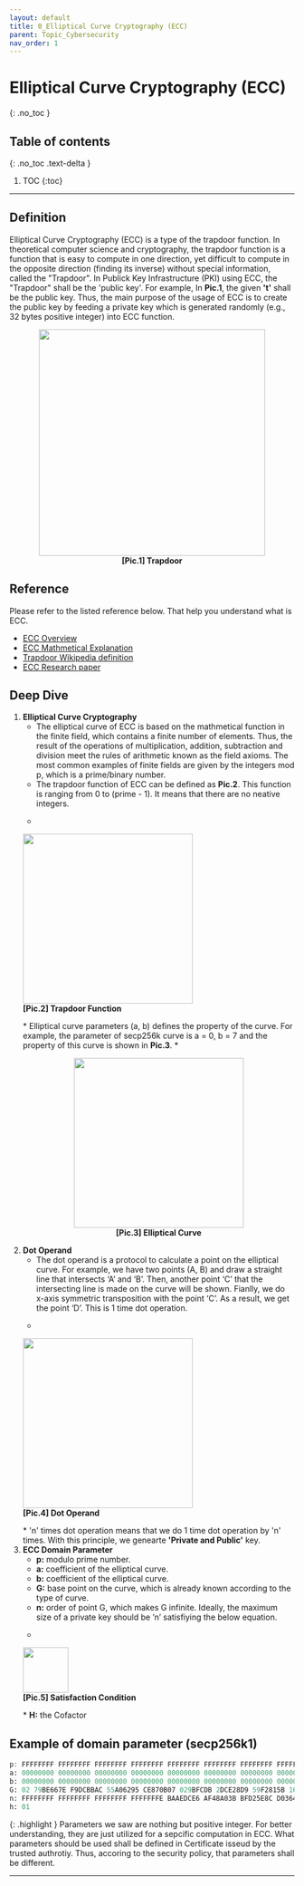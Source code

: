 ```yaml
---
layout: default
title: 0_Elliptical Curve Cryptography (ECC)
parent: Topic_Cybersecurity
nav_order: 1
---
```


# Elliptical Curve Cryptography (ECC)
{: .no_toc }

## Table of contents
{: .no_toc .text-delta }

1. TOC
{:toc}

---

## Definition
Elliptical Curve Cryptography (ECC) is a type of the trapdoor function. In theoretical computer science and cryptography, the trapdoor function is a function that is easy to compute in one direction, yet difficult to compute in the opposite direction (finding its inverse) without special information, called the "Trapdoor". In Publick Key Infrastructure (PKI) using ECC, the "Trapdoor" shall be the 'public key'. For example, In <b>Pic.1</b>, the given <b>'t'</b> shall be the public key. Thus, the main purpose of the usage of ECC is to create the public key by feeding a private key which is generated randomly (e.g., 32 bytes positive integer) into ECC function.

<p align="center">
    <img src="../../../asset/images/Trapdoor.jpg" width="400"/>
    <br><b>[Pic.1] Trapdoor</b>
</p>

## Reference
Please refer to the listed reference below. That help you understand what is ECC.
- [ECC Overview]
- [ECC Mathmetical Explanation]
- [Trapdoor Wikipedia definition]
- [ECC Research paper]

## Deep Dive
1. <b>Elliptical Curve Cryptography</b>
    * The elliptical curve of ECC is based on the mathmetical function in the finite field, which contains a finite number of elements. Thus, the result of the operations of multiplication, addition, subtraction and division meet the rules of arithmetic known as the field axioms. The most common examples of finite fields are given by the integers mod p, which is a prime/binary number.
    * The trapdoor function of ECC can be defined as <b>Pic.2</b>. This function is ranging from 0 to (prime - 1). It means that there are no neative integers.
    * <p align="center">
    <img src="../../../asset/images/TrapdoorEq.jpg" width="300"/>
    <br><b>[Pic.2] Trapdoor Function</b></p>
    * Elliptical curve parameters (a, b) defines the property of the curve. For example, the parameter of secp256k curve is a = 0, b = 7 and the property of this curve is shown in <b>Pic.3</b>.
    * <p align="center">
    <img src="../../../asset/images/EllipticalCurve.jpg" width="300"/>
    <br><b>[Pic.3] Elliptical Curve</b></p>
2. <b>Dot Operand</b>
    * The dot operand is a protocol to calculate a point on the elliptical curve. For example, we have two points (A, B) and draw a straight line that intersects ‘A’ and ‘B’. Then, another point ‘C’ that the intersecting line is made on the curve will be shown. Fianlly, we do x-axis symmetric transposition with the point ‘C’. As a result, we get the point ‘D’. This is 1 time dot operation.
    * <p align="center">
    <img src="../../../asset/images/DotOperand.jpg" width="300"/>
    <br><b>[Pic.4] Dot Operand</b></p>
    * 'n' times dot operation means that we do 1 time dot operation by 'n' times. With this principle, we genearte <b>'Private and Public'</b> key.
3. <b>ECC Domain Parameter</b>
    * <b>p:</b> modulo prime number.
    * <b>a:</b> coefficient of the elliptical curve.
    * <b>b:</b> coefficient of the elliptical curve.
    * <b>G:</b> base point on the curve, which is already known according to the type of curve.
    * <b>n:</b> order of point G, which makes G infinite. Ideally, the maximum size of a private key should be ’n’ satisfiying the below equation.
    * <p align="center">
    <img src="../../../asset/images/InfiniteEq.jpg" width="80"/>
    <br><b>[Pic.5] Satisfaction Condition</b></p>
    * <b>H:</b> the Cofactor

## Example of domain parameter (secp256k1)
```scss
p: FFFFFFFF FFFFFFFF FFFFFFFF FFFFFFFF FFFFFFFF FFFFFFFF FFFFFFFF FFFFFC2F
a: 00000000 00000000 00000000 00000000 00000000 00000000 00000000 00000000
b: 00000000 00000000 00000000 00000000 00000000 00000000 00000000 00000007
G: 02 79BE667E F9DCBBAC 55A06295 CE870B07 029BFCDB 2DCE28D9 59F2815B 16F81798
n: FFFFFFFF FFFFFFFF FFFFFFFF FFFFFFFE BAAEDCE6 AF48A03B BFD25E8C D0364141
h: 01
```

{: .highlight }
Parameters we saw are nothing but positive integer. For better understanding, they are just utilized for a sepcific computation in ECC. What parameters should be used shall be defined in Certificate isseud by the trusted authrotiy. Thus, accoring to the security policy, that parameters shall be different.

---
[ECC Overview]:https://www.youtube.com/watch?v=dCvB-mhkT0w
[ECC Mathmetical Explanation]:https://andrea.corbellini.name/2015/05/17/elliptic-curve-cryptography-a-gentle-introduction/
[Trapdoor Wikipedia definition]:https://en.wikipedia.org/wiki/Trapdoor_function
[ECC Research paper]:https://www.secg.org/sec1-v2.pdf